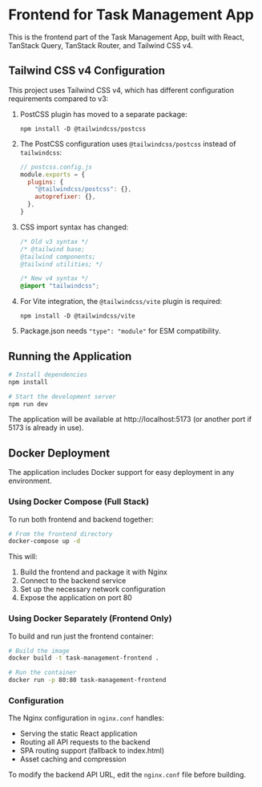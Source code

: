 # Frontend for Task Management App

This is the frontend part of the Task Management App, built with React, TanStack Query, TanStack Router, and Tailwind CSS v4.

## Tailwind CSS v4 Configuration

This project uses Tailwind CSS v4, which has different configuration requirements compared to v3:

1. PostCSS plugin has moved to a separate package:
   ```
   npm install -D @tailwindcss/postcss
   ```

2. The PostCSS configuration uses `@tailwindcss/postcss` instead of `tailwindcss`:
   ```js
   // postcss.config.js
   module.exports = {
     plugins: {
       "@tailwindcss/postcss": {},
       autoprefixer: {},
     },
   }
   ```

3. CSS import syntax has changed:
   ```css
   /* Old v3 syntax */
   /* @tailwind base;
   @tailwind components;
   @tailwind utilities; */

   /* New v4 syntax */
   @import "tailwindcss";
   ```

4. For Vite integration, the `@tailwindcss/vite` plugin is required:
   ```
   npm install -D @tailwindcss/vite
   ```

5. Package.json needs `"type": "module"` for ESM compatibility.

## Running the Application

```bash
# Install dependencies
npm install

# Start the development server
npm run dev
```

The application will be available at http://localhost:5173 (or another port if 5173 is already in use).

## Docker Deployment

The application includes Docker support for easy deployment in any environment.

### Using Docker Compose (Full Stack)

To run both frontend and backend together:

```bash
# From the frontend directory
docker-compose up -d
```

This will:
1. Build the frontend and package it with Nginx
2. Connect to the backend service
3. Set up the necessary network configuration
4. Expose the application on port 80

### Using Docker Separately (Frontend Only)

To build and run just the frontend container:

```bash
# Build the image
docker build -t task-management-frontend .

# Run the container
docker run -p 80:80 task-management-frontend
```

### Configuration

The Nginx configuration in `nginx.conf` handles:
- Serving the static React application
- Routing all API requests to the backend
- SPA routing support (fallback to index.html)
- Asset caching and compression

To modify the backend API URL, edit the `nginx.conf` file before building. 